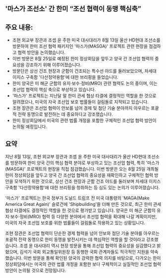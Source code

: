 ## '마스가 조선소' 간 한미 “조선 협력이 동맹 핵심축”

## 주요 내용:
*   조현 외교부 장관과 조셉 윤 주한 미국 대사대리가 8월 13일 울산 HD현대 조선소를 방문하여 한미 조선 협력 패키지인 '마스가(MASGA)' 프로젝트 관련 현장을 점검하고 협력 방안을 논의했습니다.
*   이번 방문은 8월 25일로 예정된 한미 정상회담을 앞두고 양국 간 조선업 협력의 중요성을 강조하기 위해 이루어졌습니다.
*   방문단은 상선 건조 현장과 군함이 건조되는 특수선 야드를 둘러보았으며, 차세대 이지스 구축함 '다산정약용함'에 대한 브리핑을 들었습니다.
*   한미 양국은 미 해군 군함의 유지·보수·정비(MRO) 관련 협력도 논의 중이며, 이는 조선업 협력의 핵심 축으로 부상하고 있습니다.
*   '마스가' 프로젝트는 지난달 말 한미 관세 협상 타결에 결정적인 역할을 한 것으로 알려졌으나, 미국의 자국 조선업 보호 법률들이 걸림돌로 지적되고 있습니다.
*   조현 장관은 조선업 협력이 안보를 넘어 경제 및 첨단 기술 분야까지 아우르는 포괄적 전략 동맹으로 발전하는 데 중요하다고 강조했습니다.
*   한미 정상회담에서 미국의 관련 법률 개정을 포함한 구체적인 조선업 협력 방안이 논의될 예정입니다.

## 요약

지난 8월 13일, 조현 외교부 장관과 조셉 윤 주한 미국 대사대리가 울산 HD현대 조선소를 방문하여 한미 양국 간의 핵심 협력 분야로 부상하고 있는 조선업 협력, 특히 '마스가(MASGA)' 프로젝트의 현장을 직접 점검했습니다. 이번 방문은 오는 8월 25일 개최될 한미 정상회담을 앞두고 양국 간 조선업 협력의 중요성을 재확인하고 구체적인 협력 방안을 모색하기 위한 것으로, 상선 건조 현장과 군함 건조 야드를 둘러보며 차세대 이지스 구축함 '다산정약용함'에 대한 브리핑을 청취하는 등 심도 있는 논의가 이루어졌습니다.

'마스가' 프로젝트는 한국 정부가 도널드 트럼프 전 미국 대통령의 'MAGA(Make America Great Again)' 슬로건에 'Shipbuilding'을 더해 만든 것으로, 최근 한미 관세 협상 타결에도 결정적인 역할을 한 것으로 평가받고 있습니다. 양국은 미 해군 군함의 유지·보수·정비(MRO) 협력 등 다양한 분야에서 조선업 협력을 확대해 나갈 계획이지만, 미국의 자국 조선업 보호를 위한 법률들이 걸림돌로 작용하고 있는 상황입니다.

조현 장관은 조선업 협력이 단순한 경제 협력을 넘어 안보와 첨단 기술 분야를 아우르는 포괄적 전략 동맹으로 한미 동맹을 발전시키는 데 핵심적인 역할을 할 것이라고 강조했습니다. 조셉 윤 대사대리 역시 현장 방문을 통해 조선업 협력의 중요성을 실감했다고 밝혔으며, 김석기 국회 외교통일위원장 등 동행한 국회 관계자들도 적극적인 지원을 약속했습니다. 이번 방문을 통해 확인된 양국의 강력한 협력 의지를 바탕으로, 다가오는 한미 정상회담에서는 미국의 관련 법률 개정을 포함한 보다 구체적이고 실질적인 조선업 협력 방안이 논의될 것으로 전망됩니다.